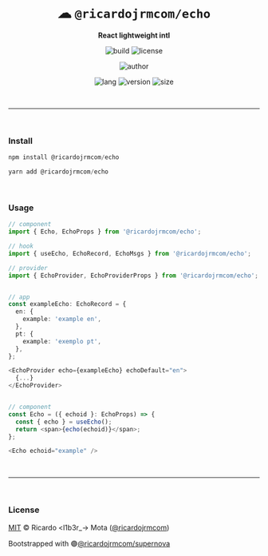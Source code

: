 <div align="center">

# ☁ `@ricardojrmcom/echo`

<b>React lightweight intl</b>

![build](https://img.shields.io/github/workflow/status/ricardojrmcom/echo/Continuous%20Integration?style=for-the-badge)
![license](https://img.shields.io/github/license/ricardojrmcom/echo?style=for-the-badge)

![author](<https://img.shields.io/badge/Author-Ricardo%20%3Cl1b3r__--%3E%20Mota%20(%40ricardojrmcom)-orange?style=for-the-badge>)

![lang](https://img.shields.io/github/languages/top/ricardojrmcom/echo?style=for-the-badge)
![version](https://img.shields.io/npm/v/@ricardojrmcom/echo?style=for-the-badge)
![size](https://img.shields.io/bundlephobia/min/@ricardojrmcom/echo?style=for-the-badge)

</div>

<br />

---

<br />

### <b>Install</b>

```ts
npm install @ricardojrmcom/echo

yarn add @ricardojrmcom/echo
```

<br />

### <b>Usage</b>

```ts
// component
import { Echo, EchoProps } from '@ricardojrmcom/echo';

// hook
import { useEcho, EchoRecord, EchoMsgs } from '@ricardojrmcom/echo';

// provider
import { EchoProvider, EchoProviderProps } from '@ricardojrmcom/echo';


// app
const exampleEcho: EchoRecord = {
  en: {
    example: 'example en',
  },
  pt: {
    example: 'exemplo pt',
  },
};

<EchoProvider echo={exampleEcho} echoDefault="en">
  {...}
</EchoProvider>


// component
const Echo = ({ echoid }: EchoProps) => {
  const { echo } = useEcho();
  return <span>{echo(echoid)}</span>;
};

<Echo echoid="example" />
```

<br />

---

<br />

### <b>License</b>

[MIT](https://github.com/ricardojrmcom/echo/blob/main/LICENSE) © Ricardo <l1b3r\_-> Mota ([@ricardojrmcom](https://github.com/ricardojrmcom))

Bootstrapped with 🟣[@ricardojrmcom/supernova](https://github.com/ricardojrmcom/supernova)

<br />
